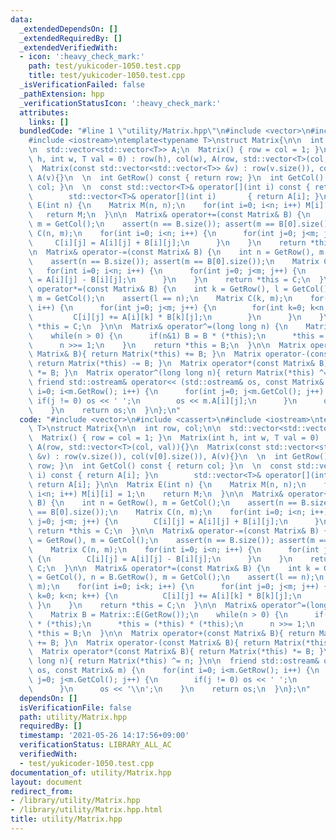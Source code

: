 ```yaml
---
data:
  _extendedDependsOn: []
  _extendedRequiredBy: []
  _extendedVerifiedWith:
  - icon: ':heavy_check_mark:'
    path: test/yukicoder-1050.test.cpp
    title: test/yukicoder-1050.test.cpp
  _isVerificationFailed: false
  _pathExtension: hpp
  _verificationStatusIcon: ':heavy_check_mark:'
  attributes:
    links: []
  bundledCode: "#line 1 \"utility/Matrix.hpp\"\n#include <vector>\n#include <cassert>\n\
    #include <iostream>\ntemplate<typename T>\nstruct Matrix{\n\n  int row, col;\n\
    \n  std::vector<std::vector<T>> A;\n  Matrix() { row = col = 1; }\n  Matrix(int\
    \ h, int w, T val = 0) : row(h), col(w), A(row, std::vector<T>(col, val)){}\n\
    \  Matrix(const std::vector<std::vector<T>> &v) : row(v.size()), col(v[0].size()),\
    \ A(v){}\n  \n  int GetRow() const { return row; }\n  int GetCol() const { return\
    \ col; }\n  \n  const std::vector<T>& operator[](int i) const { return A[i]; }\n\
    \        std::vector<T>& operator[](int i)       { return A[i]; }\n\n  Matrix\
    \ E(int n) {\n    Matrix M(n, n);\n    for(int i=0; i<n; i++) M[i][i] = 1;\n \
    \   return M;\n  }\n\n  Matrix& operator+=(const Matrix& B) {\n    int n = GetRow(),\
    \ m = GetCol();\n    assert(n == B.size()); assert(m == B[0].size());\n    Matrix\
    \ C(n, m);\n    for(int i=0; i<n; i++) {\n      for(int j=0; j<m; j++) {\n   \
    \     C[i][j] = A[i][j] + B[i][j];\n      }\n    }\n    return *this = C;\n  }\n\
    \n  Matrix& operator-=(const Matrix& B) {\n    int n = GetRow(), m = GetCol();\n\
    \    assert(n == B.size()); assert(m == B[0].size());\n    Matrix C(n, m);\n \
    \   for(int i=0; i<n; i++) {\n      for(int j=0; j<m; j++) {\n        C[i][j]\
    \ = A[i][j] - B[i][j];\n      }\n    }\n    return *this = C;\n  }\n\n  Matrix&\
    \ operator*=(const Matrix& B) {\n    int k = GetRow(), l = GetCol(), n = B.GetRow(),\
    \ m = GetCol();\n    assert(l == n);\n    Matrix C(k, m);\n    for(int i=0; i<k;\
    \ i++) {\n      for(int j=0; j<m; j++) {\n        for(int k=0; k<n; k++) {\n \
    \         C[i][j] += A[i][k] * B[k][j];\n        }\n      }\n    }\n    return\
    \ *this = C;\n  }\n\n  Matrix& operator^=(long long n) {\n    Matrix B = Matrix::E(GetRow());\n\
    \    while(n > 0) {\n      if(n&1) B = B * (*this);\n      *this = (*this) * (*this);\n\
    \      n >>= 1;\n    }\n    return *this = B;\n  }\n\n  Matrix operator+(const\
    \ Matrix& B){ return Matrix(*this) += B; }\n  Matrix operator-(const Matrix& B){\
    \ return Matrix(*this) -= B; }\n  Matrix operator*(const Matrix& B){ return Matrix(*this)\
    \ *= B; }\n  Matrix operator^(long long n){ return Matrix(*this) ^= n; }\n\n \
    \ friend std::ostream& operator<< (std::ostream& os, const Matrix& m) {\n    for(int\
    \ i=0; i<m.GetRow(); i++) {\n      for(int j=0; j<m.GetCol(); j++) {\n       \
    \ if(j != 0) os << ' ';\n        os << m.A[i][j];\n      }\n      os << '\\n';\n\
    \    }\n    return os;\n  }\n};\n"
  code: "#include <vector>\n#include <cassert>\n#include <iostream>\ntemplate<typename\
    \ T>\nstruct Matrix{\n\n  int row, col;\n\n  std::vector<std::vector<T>> A;\n\
    \  Matrix() { row = col = 1; }\n  Matrix(int h, int w, T val = 0) : row(h), col(w),\
    \ A(row, std::vector<T>(col, val)){}\n  Matrix(const std::vector<std::vector<T>>\
    \ &v) : row(v.size()), col(v[0].size()), A(v){}\n  \n  int GetRow() const { return\
    \ row; }\n  int GetCol() const { return col; }\n  \n  const std::vector<T>& operator[](int\
    \ i) const { return A[i]; }\n        std::vector<T>& operator[](int i)       {\
    \ return A[i]; }\n\n  Matrix E(int n) {\n    Matrix M(n, n);\n    for(int i=0;\
    \ i<n; i++) M[i][i] = 1;\n    return M;\n  }\n\n  Matrix& operator+=(const Matrix&\
    \ B) {\n    int n = GetRow(), m = GetCol();\n    assert(n == B.size()); assert(m\
    \ == B[0].size());\n    Matrix C(n, m);\n    for(int i=0; i<n; i++) {\n      for(int\
    \ j=0; j<m; j++) {\n        C[i][j] = A[i][j] + B[i][j];\n      }\n    }\n   \
    \ return *this = C;\n  }\n\n  Matrix& operator-=(const Matrix& B) {\n    int n\
    \ = GetRow(), m = GetCol();\n    assert(n == B.size()); assert(m == B[0].size());\n\
    \    Matrix C(n, m);\n    for(int i=0; i<n; i++) {\n      for(int j=0; j<m; j++)\
    \ {\n        C[i][j] = A[i][j] - B[i][j];\n      }\n    }\n    return *this =\
    \ C;\n  }\n\n  Matrix& operator*=(const Matrix& B) {\n    int k = GetRow(), l\
    \ = GetCol(), n = B.GetRow(), m = GetCol();\n    assert(l == n);\n    Matrix C(k,\
    \ m);\n    for(int i=0; i<k; i++) {\n      for(int j=0; j<m; j++) {\n        for(int\
    \ k=0; k<n; k++) {\n          C[i][j] += A[i][k] * B[k][j];\n        }\n     \
    \ }\n    }\n    return *this = C;\n  }\n\n  Matrix& operator^=(long long n) {\n\
    \    Matrix B = Matrix::E(GetRow());\n    while(n > 0) {\n      if(n&1) B = B\
    \ * (*this);\n      *this = (*this) * (*this);\n      n >>= 1;\n    }\n    return\
    \ *this = B;\n  }\n\n  Matrix operator+(const Matrix& B){ return Matrix(*this)\
    \ += B; }\n  Matrix operator-(const Matrix& B){ return Matrix(*this) -= B; }\n\
    \  Matrix operator*(const Matrix& B){ return Matrix(*this) *= B; }\n  Matrix operator^(long\
    \ long n){ return Matrix(*this) ^= n; }\n\n  friend std::ostream& operator<< (std::ostream&\
    \ os, const Matrix& m) {\n    for(int i=0; i<m.GetRow(); i++) {\n      for(int\
    \ j=0; j<m.GetCol(); j++) {\n        if(j != 0) os << ' ';\n        os << m.A[i][j];\n\
    \      }\n      os << '\\n';\n    }\n    return os;\n  }\n};\n"
  dependsOn: []
  isVerificationFile: false
  path: utility/Matrix.hpp
  requiredBy: []
  timestamp: '2021-05-26 14:17:56+09:00'
  verificationStatus: LIBRARY_ALL_AC
  verifiedWith:
  - test/yukicoder-1050.test.cpp
documentation_of: utility/Matrix.hpp
layout: document
redirect_from:
- /library/utility/Matrix.hpp
- /library/utility/Matrix.hpp.html
title: utility/Matrix.hpp
---
```

